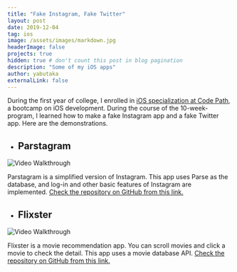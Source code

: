 ```yaml
---
title: "Fake Instagram, Fake Twitter"
layout: post
date: 2019-12-04
tag: ios
image: /assets/images/markdown.jpg
headerImage: false
projects: true
hidden: true # don't count this post in blog pagination
description: "Some of my iOS apps"
author: yabutaka
externalLink: false
---
```


During the first year of college, I enrolled in [iOS specialization at Code Path](https://codepath.org/), a bootcamp on iOS development. During the course of the 10-week-program, I learned how to make a fake Instagram app and a fake Twitter app. Here are the demonstrations.

- ## Parstagram

<img src='http://g.recordit.co/6xXfY4HI9r.gif' title='Video Walkthrough' width='' alt='Video Walkthrough' />

Parstagram is a simplified version of Instagram. This app uses Parse as the database, and log-in and other basic features of Instagram are implemented. <a href="https://github.com/yabutaka/Parstagram">Check the repository on GitHub from this link.</a>

- ## Flixster

<img src='http://g.recordit.co/2lwlABHpEU.gif' title='Video Walkthrough' width='' alt='Video Walkthrough' />

Flixster is a movie recommendation app. You can scroll movies and click a movie to check the detail. This app uses a movie database API. <a href="https://github.com/yabutaka/flixster">Check the repository on GitHub from this link.</a>




